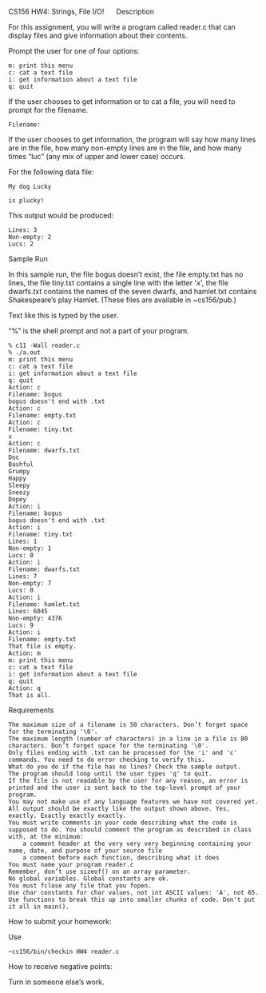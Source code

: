 
CS156 HW4: Strings, File I/O!                
Description                

For this assignment, you will write a program called reader.c that can display files and give information about their contents.                 

Prompt the user for one of four options:                 

    m: print this menu
    c: cat a text file
    i: get information about a text file
    q: quit

If the user chooses to get information or to cat a file, you will need to prompt for the filename.                 

    Filename:

If the user chooses to get information, the program will say how many lines are in the file, how many non-empty lines are in the file, and how many times “luc” (any mix of upper and lower case) occurs.                 

For the following data file:                 

    My dog Lucky

    is plucky!

This output would be produced:                 

    Lines: 3
    Non-empty: 2
    Lucs: 2

Sample Run                

In this sample run, the file bogus doesn’t exist, the file empty.txt has no lines, the file tiny.txt contains a single line with the letter 'x', the file dwarfs.txt contains the names of the seven dwarfs, and hamlet.txt contains Shakespeare’s play Hamlet. (These files are available in ~cs156/pub.)                 

Text like this is typed by the user.                 

“%” is the shell prompt and not a part of your program.                 

    % c11 -Wall reader.c
    % ./a.out
    m: print this menu
    c: cat a text file
    i: get information about a text file
    q: quit
    Action: c
    Filename: bogus
    bogus doesn't end with .txt
    Action: c
    Filename: empty.txt
    Action: c
    Filename: tiny.txt
    x
    Action: c
    Filename: dwarfs.txt
    Doc
    Bashful
    Grumpy
    Happy
    Sleepy
    Sneezy
    Dopey
    Action: i
    Filename: bogus
    bogus doesn't end with .txt
    Action: i
    Filename: tiny.txt
    Lines: 1
    Non-empty: 1
    Lucs: 0
    Action: i
    Filename: dwarfs.txt
    Lines: 7
    Non-empty: 7
    Lucs: 0
    Action: i
    Filename: hamlet.txt
    Lines: 6045
    Non-empty: 4376
    Lucs: 9
    Action: i
    Filename: empty.txt
    That file is empty.
    Action: m
    m: print this menu
    c: cat a text file
    i: get information about a text file
    q: quit
    Action: q
    That is all.

Requirements                

    The maximum size of a filename is 50 characters. Don’t forget space for the terminating '\0'.
    The maximum length (number of characters) in a line in a file is 80 characters. Don’t forget space for the terminating '\0'.
    Only files ending with .txt can be processed for the 'i' and 'c' commands. You need to do error checking to verify this.
    What do you do if the file has no lines? Check the sample output.
    The program should loop until the user types 'q' to quit.
    If the file is not readable by the user for any reason, an error is printed and the user is sent back to the top-level prompt of your program.
    You may not make use of any language features we have not covered yet.
    All output should be exactly like the output shown above. Yes, exactly. Exactly exactly exactly.
    You must write comments in your code describing what the code is supposed to do. You should comment the program as described in class with, at the minimum:
        a comment header at the very very very beginning containing your name, date, and purpose of your source file
        a comment before each function, describing what it does 
    You must name your program reader.c
    Remember, don’t use sizeof() on an array parameter.
    No global variables. Global constants are ok.
    You must fclose any file that you fopen.
    Use char constants for char values, not int ASCII values: 'A', not 65.
    Use functions to break this up into smaller chunks of code. Don't put it all in main(). 

How to submit your homework:                

Use                 

    ~cs156/bin/checkin HW4 reader.c

How to receive negative points:                

Turn in someone else’s work.                 

